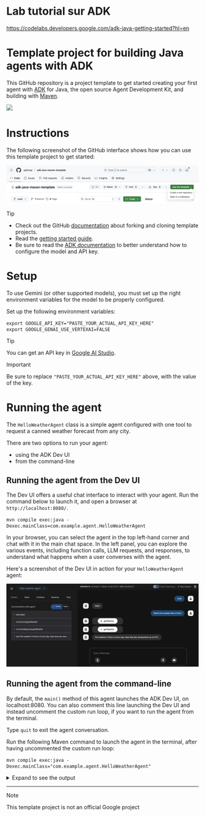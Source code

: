 # Lab tutorial sur ADK

https://codelabs.developers.google.com/adk-java-getting-started?hl=en

# Template project for building Java agents with ADK

This GitHub repository is a project template to get started creating your first 
agent with [ADK](https://google.github.io/adk-docs/) for Java, the open source
Agent Development Kit, and building with [Maven](https://maven.apache.org).

![](https://google.github.io/adk-docs/assets/agent-development-kit.png)

# Instructions

The following screenshot of the GitHub interface shows how you can use this template project to get started:

![](use-template.png)

> [!TIP]
> * Check out the GitHub [documentation](https://docs.github.com/en/pull-requests/collaborating-with-pull-requests/working-with-forks/fork-a-repo)
> about forking and cloning template projects.
> * Read the [getting started guide](https://google.github.io/adk-docs/get-started/java/).
> * Be sure to read the [ADK documentation](https://google.github.io/adk-docs/get-started/quickstart/#set-up-the-model) 
> to better understand how to configure the model and API key.

# Setup

To use Gemini (or other supported models), you must set up the right environment variables for the model to be properly configured.

Set up the following environment variables:

```shell
export GOOGLE_API_KEY="PASTE_YOUR_ACTUAL_API_KEY_HERE"
export GOOGLE_GENAI_USE_VERTEXAI=FALSE
```

> [!TIP]
> You can get an API key in [Google AI Studio](https://aistudio.google.com/apikey).

> [!IMPORTANT]
> Be sure to replace `"PASTE_YOUR_ACTUAL_API_KEY_HERE"` above, with the value of the key.

# Running the agent

The `HelloWeatherAgent` class is a simple agent configured with one tool to request a canned weather forecast from any city.

There are two options to run your agent: 
* using the ADK Dev UI
* from the command-line

## Running the agent from the Dev UI

The Dev UI offers a useful chat interface to interact with your agent.
Run the command below to launch it, and open a browser at `http://localhost:8080/`.

```shell
mvn compile exec:java -Dexec.mainClass=com.example.agent.HelloWeatherAgent
```

In your browser, you can select the agent in the top left-hand corner and chat with it in the main chat space.
In the left panel, you can explore the various events, including function calls, LLM requests, and responses,
to understand what happens when a user converses with the agent.

Here's a screenshot of the Dev UI in action for your `HelloWeatherAgent` agent:

![](adk-dev-ui.png)

## Running the agent from the command-line

By default, the `main()` method of this agent launches the ADK Dev UI, on localhost:8080.
You can also comment this line launching the Dev UI and instead uncomment the custom run loop, if you want to run the agent from the terminal.

Type `quit` to exit the agent conversation.

Run the following Maven command to launch the agent in the terminal, after having uncommented the custom run loop:

```shell
mvn compile exec:java -Dexec.mainClass="com.example.agent.HelloWeatherAgent"
```

<details>
<summary>Expand to see the output</summary>

```
[INFO] Scanning for projects...
[INFO] 
[INFO] --------------------< com.example.agent:adk-agents >--------------------
[INFO] Building adk-agents 1.0-SNAPSHOT
[INFO]   from pom.xml
[INFO] --------------------------------[ jar ]---------------------------------
[INFO] 
[INFO] --- resources:3.3.1:resources (default-resources) @ adk-agents ---
[INFO] skip non existing resourceDirectory /Users/glaforge/Projects/adk-java-maven-template/src/main/resources
[INFO] 
[INFO] --- compiler:3.13.0:compile (default-compile) @ adk-agents ---
[INFO] Nothing to compile - all classes are up to date.
[INFO] 
[INFO] --- exec:3.6.1:java (default-cli) @ adk-agents ---

You > What's the weather in Paris?

Agent > The weather in Paris is sunny with a clear blue sky, and the temperature will be up to 24°C.

You > quit
[INFO] ------------------------------------------------------------------------
[INFO] BUILD SUCCESS
[INFO] ------------------------------------------------------------------------
[INFO] Total time:  51.659 s
[INFO] Finished at: 2025-10-12T13:07:47+02:00
[INFO] ------------------------------------------------------------------------
```

</details>

---

> [!NOTE]  
> This template project is not an official Google project 